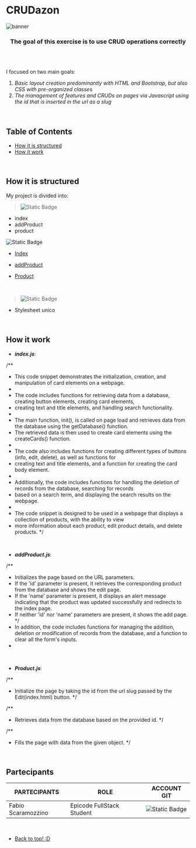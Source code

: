 # CRUDazon

<!-- BANNER DA INSERIRE QUI --> 
![banner](https://github.com/Faffo96/gruppo-2/assets/157897660/d29a9fdb-2ce2-4ff5-857e-54d4cfbe7531)

<!-- piccola descrizione del progetto --> 
<h3 align="center" >The goal of this exercise is to use CRUD operations correctly</h3>

<br>
<!-- SPAZIO DA METTERE + BADGES (dynamic e static) --> 
<!-- https://shields.io/badges // link per creare le badges --> 
<br>

I focused on two main goals:
1. _Basic layout creation predominantly with HTML and Bootstrap, but also CSS with pre-organized classes_
2. _The management of features and CRUDs on pages via Javascript using the id that is inserted in the url as a slug_

<br>

## Table of Contents 

- [How it is structured](#How-it-is-structured)
- [How it work](#how-it-work)

<br> 

## How it is structured

My project is divided into:

> ![Static Badge](https://img.shields.io/badge/HTML-black?style=for-the-badge&logo=HTML5)
- index
- addProduct
- product

 ![Static Badge](https://img.shields.io/badge/Javascript-black?style=for-the-badge&logo=javascript)
- [Index](#index)
- [addProduct](#addProduct)
- [Product](#product)

  <br>
  
 > ![Static Badge](https://img.shields.io/badge/CSS-black?style=for-the-badge&logo=CSS3)
- Stylesheet unico

<br>
  
## How it work 

- _**index.js**_:
  
/**
 * This code snippet demonstrates the initialization, creation, and manipulation of card elements on a webpage.
 * 
 * The code includes functions for retrieving data from a database, creating button elements, creating card elements,
 * creating text and title elements, and handling search functionality.
 * 
 * The main function, init(), is called on page load and retrieves data from the database using the getDatabase() function.
 * The retrieved data is then used to create card elements using the createCards() function.
 * 
 * The code also includes functions for creating different types of buttons (info, edit, delete), as well as functions for
 * creating text and title elements, and a function for creating the card body element.
 * 
 * Additionally, the code includes functions for handling the deletion of records from the database, searching for records
 * based on a search term, and displaying the search results on the webpage.
 * 
 * The code snippet is designed to be used in a webpage that displays a collection of products, with the ability to view
 * more information about each product, edit product details, and delete products.
 */

<br>

- _**addProduct.js**_:
  
/**
 * Initializes the page based on the URL parameters.
 * If the 'id' parameter is present, it retrieves the corresponding product from the database and shows the edit page.
 * If the 'name' parameter is present, it displays an alert message indicating that the product was updated successfully and redirects to the index page.
 * If neither 'id' nor 'name' parameters are present, it shows the add page.
 */
 * In addition, the code includes functions for managing the addition, deletion or modification of records from the database, and a function to clear all the form's inputs. 
 *

<br>

- _**Product.js**_:

/**
 * Initialize the page by taking the id from the url slug passed by the Edit(index.html) button.
 */

/**
 * Retrieves data from the database based on the provided id.
 */

/**
 * Fills the page with data from the given object.
 */

<br> 

## Partecipants

| PARTECIPANTS | ROLE | ACCOUNT GIT | 
| ----------- |  ----------- | ----------- | 
| Fabio Scaramozzino | Epicode FullStack Student | ![Static Badge](https://img.shields.io/badge/Faffo96-%233eb752?style=for-the-badge&logo=github) | 

<br>

- [Back to top! :D](#CRUDazone)







